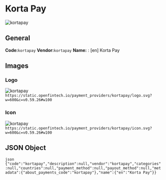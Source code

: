 # Korta Pay 
![kortapay](https://static.openfintech.io/payment_providers/kortapay/logo.svg?w=600&c=v0.59.26#w100) 
## General 
**Code:**`kortapay` 
**Vendor:**`kortapay` 
**Name:** 
:	[en] Korta Pay 
## Images 
### Logo 
![kortapay](https://static.openfintech.io/payment_providers/kortapay/logo.svg?w=600&c=v0.59.26#w100) 
``` https://static.openfintech.io/payment_providers/kortapay/logo.svg?w=600&c=v0.59.26#w100 ``` 
### Icon 
![kortapay](https://static.openfintech.io/payment_providers/kortapay/icon.svg?w=600&c=v0.59.26#w100) 
``` https://static.openfintech.io/payment_providers/kortapay/icon.svg?w=600&c=v0.59.26#w100 ``` 
## JSON Object 
```json {"code":"kortapay","description":null,"vendor":"kortapay","categories":null,"countries":null,"payment_method":null,"payout_method":null,"metadata":{"about_payments_code":"kortapay"},"name":{"en":"Korta Pay"}} ``` 
